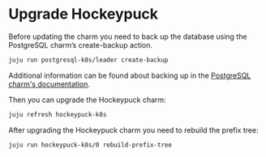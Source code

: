 # Upgrade Hockeypuck

Before updating the charm you need to back up the database using the PostgreSQL charm’s create-backup action.

```bash
juju run postgresql-k8s/leader create-backup
```

Additional information can be found about backing up in the [PostgreSQL charm's documentation](https://charmhub.io/postgresql-k8s/docs/h-configure-s3-aws).

Then you can upgrade the Hockeypuck charm:

```bash
juju refresh hockeypuck-k8s
```
After upgrading the Hockeypuck charm you need to rebuild the prefix tree:

```bash
juju run hockeypuck-k8s/0 rebuild-prefix-tree
```
